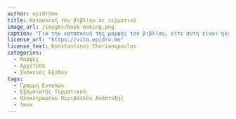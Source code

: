 ```yaml
---
author: epidrome
title: Κατασκευή του βιβλίου σε τερματικό 
image_url: /images/book-making.png
caption: "Για την κατασκευή της μορφής του βιβλίου, είτε αυτή είναι ηλεκτρονική, είτε είναι φυσική, μπορεί να χρησιμοποιηθεί ένας εξομοιωτής τερματικού. Η ροή της εργασίας είναι παρόμοια με αυτήν της δεκαετίας του 1970, με την διαφορά ότι σε μια μεγάλη οθόνη μπορεί να γίνει πολυπλεξία πολλών τερματικών, όπου στο καθένα τρέχουν διαφορετικά μικρά προγράμματα και εντολές δημιουργώντας έτσι ένα ολοκληρωμένο και ταυτόχρονα δυναμικό περιβάλλον ανάπτυξης." 
license_url: "https://vita.epidro.me" 
license_text: Konstantinos Chorianopoulos 
categories:
  - Μορφές
  - Αρχέτυπα
  - Συσκευές Εξόδου
tags:
  - Γραμμή Εντολών 
  - Εξομοιωτής Τερματικού
  - Ολοκληρωμένο Περιβάλλον Ανάπτυξης
  - tmux
---
```

